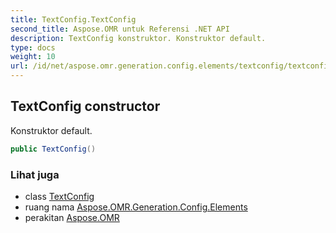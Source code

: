 ```yaml
---
title: TextConfig.TextConfig
second_title: Aspose.OMR untuk Referensi .NET API
description: TextConfig konstruktor. Konstruktor default.
type: docs
weight: 10
url: /id/net/aspose.omr.generation.config.elements/textconfig/textconfig/
---
```

## TextConfig constructor

Konstruktor default.

```csharp
public TextConfig()
```

### Lihat juga

* class [TextConfig](../)
* ruang nama [Aspose.OMR.Generation.Config.Elements](../../textconfig/)
* perakitan [Aspose.OMR](../../../)


